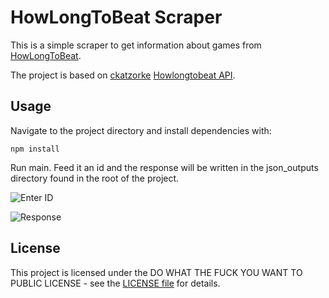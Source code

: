 # HowLongToBeat Scraper

This is a simple scraper to get information about games from [HowLongToBeat](https://howlongtobeat.com).

The project is based on [ckatzorke](https://github.com/ckatzorke) [Howlongtobeat API](https://github.com/ckatzorke/howlongtobeat).

## Usage

Navigate to the project directory and install dependencies with:

```npm install```

Run main. Feed it an id and the response will be written in the json_outputs directory found in the root of the project.

![Enter ID](assets/enter_id.png)

![Response](assets/response_example.png)

## License

This project is licensed under the DO WHAT THE FUCK YOU WANT TO PUBLIC LICENSE - see the [LICENSE file](LICENSE.txt) for details.